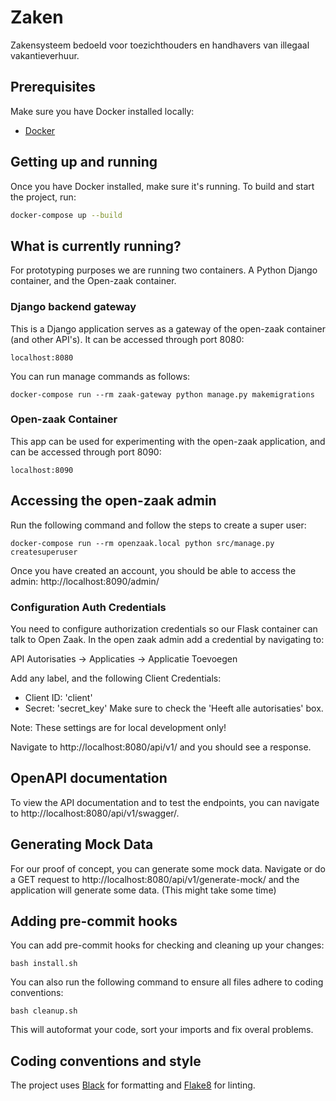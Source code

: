 # Zaken
Zakensysteem bedoeld voor toezichthouders en handhavers van illegaal vakantieverhuur.

## Prerequisites
Make sure you have Docker installed locally:
- [Docker](https://docs.docker.com/docker-for-mac/install/)

## Getting up and running
Once you have Docker installed, make sure it's running.
To build and start the project, run:
```bash
docker-compose up --build
```

## What is currently running?
For prototyping purposes we are running two containers. A Python Django container, and the Open-zaak container.

### Django backend gateway
This is a Django application serves as a gateway of the open-zaak container (and other API's).
It can be accessed through port 8080:
```
localhost:8080
```

You can run manage commands as follows:
```
docker-compose run --rm zaak-gateway python manage.py makemigrations
```

### Open-zaak Container
This app can be used for experimenting with the open-zaak application, and can be accessed through port 8090:
```
localhost:8090
```

## Accessing the open-zaak admin
Run the following command and follow the steps to create a super user:
```
docker-compose run --rm openzaak.local python src/manage.py createsuperuser
```

Once you have created an account, you should be able to access the admin:
http://localhost:8090/admin/

### Configuration Auth Credentials
You need to configure authorization credentials so our Flask container can talk to Open Zaak.
In the open zaak admin add a credential by navigating to:

API Autorisaties -> Applicaties -> Applicatie Toevoegen

Add any label, and the following Client Credentials:
- Client ID: 'client'
- Secret: 'secret_key'
Make sure to check the 'Heeft alle autorisaties' box.

Note: These settings are for local development only!

Navigate to http://localhost:8080/api/v1/ and you should see a response.

## OpenAPI documentation
To view the API documentation and to test the endpoints, you can navigate to http://localhost:8080/api/v1/swagger/.

## Generating Mock Data
For our proof of concept, you can generate some mock data.
Navigate or do a GET request to http://localhost:8080/api/v1/generate-mock/ and the application will generate some data. (This might take some time)

## Adding pre-commit hooks
You can add pre-commit hooks for checking and cleaning up your changes:
```
bash install.sh
```

You can also run the following command to ensure all files adhere to coding conventions:
```
bash cleanup.sh
```
This will autoformat your code, sort your imports and fix overal problems.

## Coding conventions and style
The project uses [Black](https://github.com/psf/black) for formatting and [Flake8](https://pypi.org/project/flake8/) for linting.
